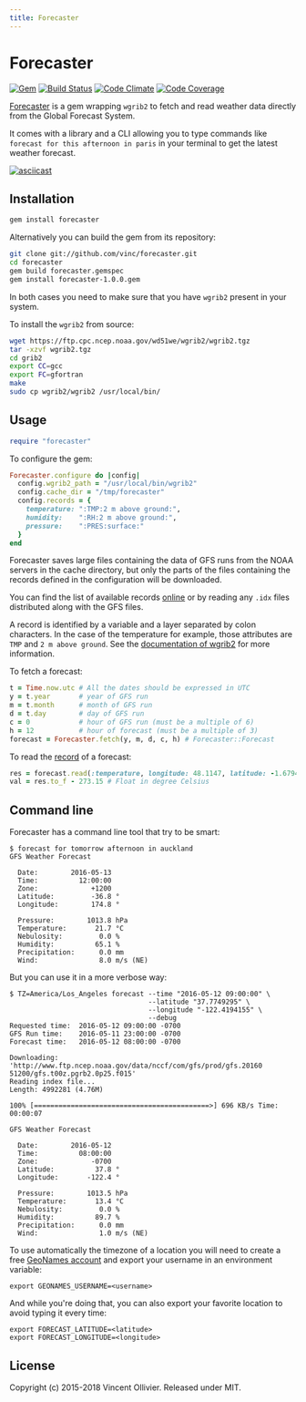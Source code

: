 ```yaml
---
title: Forecaster
---
```

Forecaster
==========

[![Gem](https://img.shields.io/gem/v/forecaster.svg)](https://rubygems.org/gems/forecaster)
[![Build Status](https://api.travis-ci.org/vinc/forecaster.svg?branch=master)](http://travis-ci.org/vinc/forecaster)
[![Code Climate](https://codeclimate.com/github/vinc/forecaster.svg)](https://codeclimate.com/github/vinc/forecaster)
[![Code Coverage](https://codecov.io/gh/vinc/forecaster/branch/master/graph/badge.svg)](https://codecov.io/gh/vinc/forecaster)

[Forecaster](https://github.com/vinc/forecaster) is a gem wrapping `wgrib2` to
fetch and read weather data directly from the Global Forecast System.

It comes with a library and a CLI allowing you to type commands like `forecast
for this afternoon in paris` in your terminal to get the latest weather
forecast.

[![asciicast](https://asciinema.org/a/193637.png)](https://asciinema.org/a/193637)


Installation
------------

```bash
gem install forecaster
```

Alternatively you can build the gem from its repository:

```bash
git clone git://github.com/vinc/forecaster.git
cd forecaster
gem build forecaster.gemspec
gem install forecaster-1.0.0.gem
```

In both cases you need to make sure that you have `wgrib2` present in your
system.

To install the `wgrib2` from source:

```bash
wget https://ftp.cpc.ncep.noaa.gov/wd51we/wgrib2/wgrib2.tgz
tar -xzvf wgrib2.tgz
cd grib2
export CC=gcc
export FC=gfortran
make
sudo cp wgrib2/wgrib2 /usr/local/bin/
```

Usage
-----

```ruby
require "forecaster"
```

To configure the gem:

```ruby
Forecaster.configure do |config|
  config.wgrib2_path = "/usr/local/bin/wgrib2"
  config.cache_dir = "/tmp/forecaster"
  config.records = {
    temperature: ":TMP:2 m above ground:",
    humidity:    ":RH:2 m above ground:",
    pressure:    ":PRES:surface:"
  }
end
```

Forecaster saves large files containing the data of GFS runs from the NOAA
servers in the cache directory, but only the parts of the files containing
the records defined in the configuration will be downloaded.

You can find the list of available records [online][1] or by reading any
`.idx` files distributed along with the GFS files.

A record is identified by a variable and a layer separated by colon
characters. In the case of the temperature for example, those attributes
are `TMP` and `2 m above ground`. See the [documentation of wgrib2][2] for
more information.

To fetch a forecast:

```ruby
t = Time.now.utc # All the dates should be expressed in UTC
y = t.year       # year of GFS run
m = t.month      # month of GFS run
d = t.day        # day of GFS run
c = 0            # hour of GFS run (must be a multiple of 6)
h = 12           # hour of forecast (must be a multiple of 3)
forecast = Forecaster.fetch(y, m, d, c, h) # Forecaster::Forecast
```

To read the [record][1] of a forecast:

```ruby
res = forecast.read(:temperature, longitude: 48.1147, latitude: -1.6794) # String in Kelvin
val = res.to_f - 273.15 # Float in degree Celsius
```

[1]: https://www.nco.ncep.noaa.gov/pmb/products/gfs/gfs.t00z.pgrb2.0p25.f003.shtml
[2]: http://www.cpc.ncep.noaa.gov/products/wesley/wgrib2/


Command line
------------

Forecaster has a command line tool that try to be smart:

    $ forecast for tomorrow afternoon in auckland
    GFS Weather Forecast

      Date:        2016-05-13
      Time:          12:00:00
      Zone:             +1200
      Latitude:         -36.8 °
      Longitude:        174.8 °

      Pressure:        1013.8 hPa
      Temperature:       21.7 °C
      Nebulosity:         0.0 %
      Humidity:          65.1 %
      Precipitation:      0.0 mm
      Wind:               8.0 m/s (NE)

But you can use it in a more verbose way:

    $ TZ=America/Los_Angeles forecast --time "2016-05-12 09:00:00" \
                                      --latitude "37.7749295" \
                                      --longitude "-122.4194155" \
                                      --debug
    Requested time:  2016-05-12 09:00:00 -0700
    GFS Run time:    2016-05-11 23:00:00 -0700
    Forecast time:   2016-05-12 08:00:00 -0700

    Downloading: 'http://www.ftp.ncep.noaa.gov/data/nccf/com/gfs/prod/gfs.20160
    51200/gfs.t00z.pgrb2.0p25.f015'
    Reading index file...
    Length: 4992281 (4.76M)

    100% [===========================================>] 696 KB/s Time: 00:00:07

    GFS Weather Forecast

      Date:        2016-05-12
      Time:          08:00:00
      Zone:             -0700
      Latitude:          37.8 °
      Longitude:       -122.4 °

      Pressure:        1013.5 hPa
      Temperature:       13.4 °C
      Nebulosity:         0.0 %
      Humidity:          89.7 %
      Precipitation:      0.0 mm
      Wind:               1.0 m/s (NE)

To use automatically the timezone of a location you will need to create
a free [GeoNames account][3] and export your username in an environment
variable:

    export GEONAMES_USERNAME=<username>

And while you're doing that, you can also export your favorite location
to avoid typing it every time:

    export FORECAST_LATITUDE=<latitude>
    export FORECAST_LONGITUDE=<longitude>

[3]: http://www.geonames.org/login


License
-------

Copyright (c) 2015-2018 Vincent Ollivier. Released under MIT.
